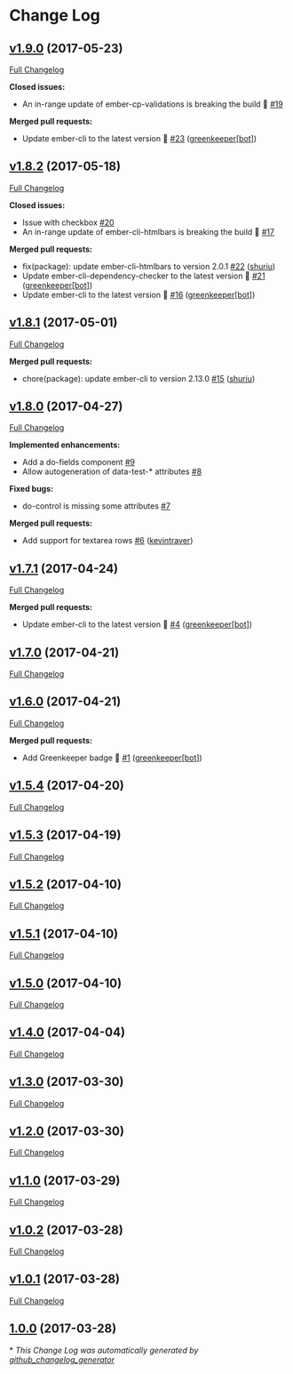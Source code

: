 # Change Log

## [v1.9.0](https://github.com/shuriu/ember-do-forms/tree/v1.9.0) (2017-05-23)
[Full Changelog](https://github.com/shuriu/ember-do-forms/compare/v1.8.2...v1.9.0)

**Closed issues:**

- An in-range update of ember-cp-validations is breaking the build 🚨 [\#19](https://github.com/shuriu/ember-do-forms/issues/19)

**Merged pull requests:**

- Update ember-cli to the latest version 🚀 [\#23](https://github.com/shuriu/ember-do-forms/pull/23) ([greenkeeper[bot]](https://github.com/app/greenkeeper))

## [v1.8.2](https://github.com/shuriu/ember-do-forms/tree/v1.8.2) (2017-05-18)
[Full Changelog](https://github.com/shuriu/ember-do-forms/compare/v1.8.1...v1.8.2)

**Closed issues:**

- Issue with checkbox [\#20](https://github.com/shuriu/ember-do-forms/issues/20)
- An in-range update of ember-cli-htmlbars is breaking the build 🚨 [\#17](https://github.com/shuriu/ember-do-forms/issues/17)

**Merged pull requests:**

- fix\(package\): update ember-cli-htmlbars to version 2.0.1 [\#22](https://github.com/shuriu/ember-do-forms/pull/22) ([shuriu](https://github.com/shuriu))
- Update ember-cli-dependency-checker to the latest version 🚀 [\#21](https://github.com/shuriu/ember-do-forms/pull/21) ([greenkeeper[bot]](https://github.com/app/greenkeeper))
- Update ember-cli to the latest version 🚀 [\#16](https://github.com/shuriu/ember-do-forms/pull/16) ([greenkeeper[bot]](https://github.com/app/greenkeeper))

## [v1.8.1](https://github.com/shuriu/ember-do-forms/tree/v1.8.1) (2017-05-01)
[Full Changelog](https://github.com/shuriu/ember-do-forms/compare/v1.8.0...v1.8.1)

**Merged pull requests:**

- chore\(package\): update ember-cli to version 2.13.0 [\#15](https://github.com/shuriu/ember-do-forms/pull/15) ([shuriu](https://github.com/shuriu))

## [v1.8.0](https://github.com/shuriu/ember-do-forms/tree/v1.8.0) (2017-04-27)
[Full Changelog](https://github.com/shuriu/ember-do-forms/compare/v1.7.1...v1.8.0)

**Implemented enhancements:**

- Add a do-fields component [\#9](https://github.com/shuriu/ember-do-forms/issues/9)
- Allow autogeneration of data-test-\* attributes [\#8](https://github.com/shuriu/ember-do-forms/issues/8)

**Fixed bugs:**

- do-control is missing some attributes  [\#7](https://github.com/shuriu/ember-do-forms/issues/7)

**Merged pull requests:**

- Add support for textarea rows [\#6](https://github.com/shuriu/ember-do-forms/pull/6) ([kevintraver](https://github.com/kevintraver))

## [v1.7.1](https://github.com/shuriu/ember-do-forms/tree/v1.7.1) (2017-04-24)
[Full Changelog](https://github.com/shuriu/ember-do-forms/compare/v1.7.0...v1.7.1)

**Merged pull requests:**

- Update ember-cli to the latest version 🚀 [\#4](https://github.com/shuriu/ember-do-forms/pull/4) ([greenkeeper[bot]](https://github.com/app/greenkeeper))

## [v1.7.0](https://github.com/shuriu/ember-do-forms/tree/v1.7.0) (2017-04-21)
[Full Changelog](https://github.com/shuriu/ember-do-forms/compare/v1.6.0...v1.7.0)

## [v1.6.0](https://github.com/shuriu/ember-do-forms/tree/v1.6.0) (2017-04-21)
[Full Changelog](https://github.com/shuriu/ember-do-forms/compare/v1.5.4...v1.6.0)

**Merged pull requests:**

- Add Greenkeeper badge 🌴 [\#1](https://github.com/shuriu/ember-do-forms/pull/1) ([greenkeeper[bot]](https://github.com/app/greenkeeper))

## [v1.5.4](https://github.com/shuriu/ember-do-forms/tree/v1.5.4) (2017-04-20)
[Full Changelog](https://github.com/shuriu/ember-do-forms/compare/v1.5.3...v1.5.4)

## [v1.5.3](https://github.com/shuriu/ember-do-forms/tree/v1.5.3) (2017-04-19)
[Full Changelog](https://github.com/shuriu/ember-do-forms/compare/v1.5.2...v1.5.3)

## [v1.5.2](https://github.com/shuriu/ember-do-forms/tree/v1.5.2) (2017-04-10)
[Full Changelog](https://github.com/shuriu/ember-do-forms/compare/v1.5.1...v1.5.2)

## [v1.5.1](https://github.com/shuriu/ember-do-forms/tree/v1.5.1) (2017-04-10)
[Full Changelog](https://github.com/shuriu/ember-do-forms/compare/v1.5.0...v1.5.1)

## [v1.5.0](https://github.com/shuriu/ember-do-forms/tree/v1.5.0) (2017-04-10)
[Full Changelog](https://github.com/shuriu/ember-do-forms/compare/v1.4.0...v1.5.0)

## [v1.4.0](https://github.com/shuriu/ember-do-forms/tree/v1.4.0) (2017-04-04)
[Full Changelog](https://github.com/shuriu/ember-do-forms/compare/v1.3.0...v1.4.0)

## [v1.3.0](https://github.com/shuriu/ember-do-forms/tree/v1.3.0) (2017-03-30)
[Full Changelog](https://github.com/shuriu/ember-do-forms/compare/v1.2.0...v1.3.0)

## [v1.2.0](https://github.com/shuriu/ember-do-forms/tree/v1.2.0) (2017-03-30)
[Full Changelog](https://github.com/shuriu/ember-do-forms/compare/v1.1.0...v1.2.0)

## [v1.1.0](https://github.com/shuriu/ember-do-forms/tree/v1.1.0) (2017-03-29)
[Full Changelog](https://github.com/shuriu/ember-do-forms/compare/v1.0.2...v1.1.0)

## [v1.0.2](https://github.com/shuriu/ember-do-forms/tree/v1.0.2) (2017-03-28)
[Full Changelog](https://github.com/shuriu/ember-do-forms/compare/v1.0.1...v1.0.2)

## [v1.0.1](https://github.com/shuriu/ember-do-forms/tree/v1.0.1) (2017-03-28)
[Full Changelog](https://github.com/shuriu/ember-do-forms/compare/1.0.0...v1.0.1)

## [1.0.0](https://github.com/shuriu/ember-do-forms/tree/1.0.0) (2017-03-28)


\* *This Change Log was automatically generated by [github_changelog_generator](https://github.com/skywinder/Github-Changelog-Generator)*
